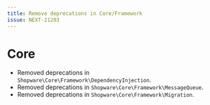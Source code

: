 ```yaml
---
title: Remove deprecations in Core/Framework
issue: NEXT-21203
---
```

# Core
* Removed deprecations in `Shopware\Core\Framework\DependencyInjection`.
* Removed deprecations in `Shopware\Core\Framework\MessageQueue`.
* Removed deprecations in `Shopware\Core\Framework\Migration`.
